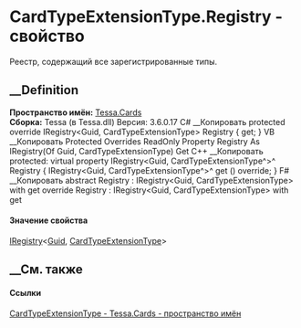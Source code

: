 # CardTypeExtensionType.Registry - свойство
Реестр, содержащий все зарегистрированные типы.
##  __Definition
 **Пространство имён:** [Tessa.Cards](N_Tessa_Cards.htm)  
 **Сборка:** Tessa (в Tessa.dll) Версия: 3.6.0.17
C# __Копировать
     protected override IRegistry<Guid, CardTypeExtensionType> Registry { get; }
VB __Копировать
     Protected Overrides ReadOnly Property Registry As IRegistry(Of Guid, CardTypeExtensionType)
    	Get
C++ __Копировать
     protected:
    virtual property IRegistry<Guid, CardTypeExtensionType^>^ Registry {
    	IRegistry<Guid, CardTypeExtensionType^>^ get () override;
    }
F# __Копировать
     abstract Registry : IRegistry<Guid, CardTypeExtensionType> with get
    override Registry : IRegistry<Guid, CardTypeExtensionType> with get
#### Значение свойства
[IRegistry](T_Tessa_Platform_IRegistry_2.htm)<[Guid](https://learn.microsoft.com/dotnet/api/system.guid),
[CardTypeExtensionType](T_Tessa_Cards_CardTypeExtensionType.htm)>
##  __См. также
#### Ссылки
[CardTypeExtensionType - ](T_Tessa_Cards_CardTypeExtensionType.htm)
[Tessa.Cards - пространство имён](N_Tessa_Cards.htm)
